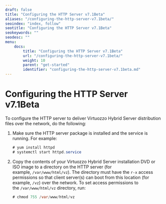 ```yaml
---
draft: false
title: "Configuring the HTTP Server v7.1Beta"
aliases: "/configuring-the-http-server-v7.1beta/"
seoindex: "index, follow"
seotitle: "Configuring the HTTP Server v7.1Beta"
seokeywords: ""
seodesc: ""
menu:
    docs:
        title: "Configuring the HTTP Server v7.1Beta"
        url: "/configuring-the-http-server-v7.1beta/"
        weight: 10
        parent: "get-started"
        identifier: "configuring-the-http-server-v7.1beta.md"
---
```

# Configuring the HTTP Server v7.1Beta

To configure the HTTP server to deliver Virtuozzo Hybrid Server distribution files over the network, do the following:

1.  Make sure the HTTP server package is installed and the service is running. For example:

    ``` java
    # yum install httpd
    # systemctl start httpd.service
    ```

2.  Copy the contents of your Virtuozzo Hybrid Server installation DVD or ISO image to a directory on the HTTP server (for example, `/var/www/html/vz`). The directory must have the `r-x` access permissions so that client server(s) can boot from this location (for example, `/vz`) over the network. To set access permissions to the `/var/www/html/vz` directory, run:

    ``` java
    # chmod 755 /var/www/html/vz
    ```


